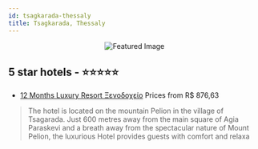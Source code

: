 ```yaml
---
id: tsagkarada-thessaly
title: Tsagkarada, Thessaly
---
```


<center><img src="https://i.travelapi.com/hotels/5000000/4710000/4707600/4707563/930fd9f2_z.jpg" alt="Featured Image" /></center>


##  5 star hotels - ⭐️⭐️⭐️⭐️⭐️

-    [12 Months Luxury Resort Ξενοδοχείο](https://us.hurb.com/hotels/tsagkarada/12-months-luxury-resort-ksenodokheio-JNP-JP137902?cmp=18055) Prices from R$ 876,63
   > The hotel is located on the mountain Pelion in the village of Tsagarada. Just 600 metres away from the main square of Agia Paraskevi and a breath away from the spectacular nature of Mount Pelion, the luxurious Hotel provides guests with comfort and relaxa
